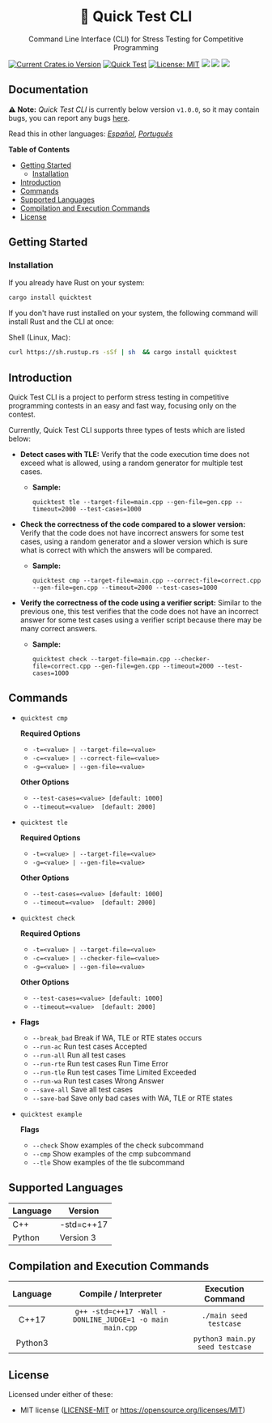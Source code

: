 <h1 align="center">🧰 Quick Test CLI</h1>

<p align="center">Command Line Interface (CLI) for Stress Testing for Competitive Programming</p>

[![Current Crates.io Version](https://img.shields.io/crates/v/quicktest.svg)](https://crates.io/crates/quicktest) [![Quick Test](https://circleci.com/gh/LuisMBaezCo/quicktest.svg?style=shield)](https://app.circleci.com/pipelines/github/LuisMBaezCo/quicktest) [![License: MIT](https://img.shields.io/badge/License-MIT-blue.svg)](https://opensource.org/licenses/MIT) [![](https://img.shields.io/crates/d/quicktest)](https://crates.io/crates/quicktest) [![](https://img.shields.io/badge/platform-Linux%20%7C%20macOS-blue.svg)](https://github.com/LuisMBaezCo/quicktest) [![](https://img.shields.io/badge/rustc-1.51+-yellow.svg)](https://www.rust-lang.org/tools/install) 

## Documentation

**⚠️ Note:** _Quick Test CLI_ is currently below version `v1.0.0`, so it may contain bugs, you can report any bugs [here](https://github.com/LuisMBaezCo/quicktest/issues).

Read this in other languages: [_Español_](docs/README.es-ES.md), [_Português_](docs/README.pt-BR.md) 

**Table of Contents**

- [Getting Started](#getting-started)
  - [Installation](#installation)
- [Introduction](#introduction)
- [Commands](#commands)
- [Supported Languages](#supported-languages)
- [Compilation and Execution Commands](#compilation-and-execution-commands)
- [License](#license)

## Getting Started

### Installation

If you already have Rust on your system:

```sh
cargo install quicktest
```

If you don't have rust installed on your system, the following command will install Rust and the CLI at once:

Shell (Linux, Mac):
```sh
curl https://sh.rustup.rs -sSf | sh  && cargo install quicktest
```

## Introduction

Quick Test CLI is a project to perform stress testing in competitive programming contests in an easy and fast way, focusing only on the contest.

Currently, Quick Test CLI supports three types of tests which are listed below:

* **Detect cases with TLE:** Verify that the code execution time does not exceed what is allowed, using a random generator for multiple test cases.
    * **Sample:**
        ```shell
        quicktest tle --target-file=main.cpp --gen-file=gen.cpp --timeout=2000 --test-cases=1000
        ```

* **Check the correctness of the code compared to a slower version:** Verify that the code does not have incorrect answers for some test cases, using a random generator and a slower version which is sure what is correct with which the answers will be compared.
    * **Sample:**
        ```shell
        quicktest cmp --target-file=main.cpp --correct-file=correct.cpp --gen-file=gen.cpp --timeout=2000 --test-cases=1000
        ```

* **Verify the correctness of the code using a verifier script:** Similar to the previous one, this test verifies that the code does not have an incorrect answer for some test cases using a verifier script because there may be many correct answers.
    * **Sample:**
        ```shell
        quicktest check --target-file=main.cpp --checker-file=correct.cpp --gen-file=gen.cpp --timeout=2000 --test-cases=1000
        ```

## Commands

* `quicktest cmp`
    
    **Required Options**

    * `-t=<value> | --target-file=<value>`
    * `-c=<value> | --correct-file=<value>`
    * `-g=<value> | --gen-file=<value>`

    **Other Options**

    * `--test-cases=<value> [default: 1000]`
    * `--timeout=<value>  [default: 2000]`


* `quicktest tle`
    
    **Required Options**

    * `-t=<value> | --target-file=<value>`
    * `-g=<value> | --gen-file=<value>`

    **Other Options**

    * `--test-cases=<value> [default: 1000]`
    * `--timeout=<value>  [default: 2000]`

* `quicktest check`
    
    **Required Options**

    * `-t=<value> | --target-file=<value>`
    * `-c=<value> | --checker-file=<value>`
    * `-g=<value> | --gen-file=<value>`

    **Other Options**

    * `--test-cases=<value> [default: 1000]`
    * `--timeout=<value>  [default: 2000]`

* **Flags**

    * `--break_bad`  Break if WA, TLE or RTE states occurs
    * `--run-ac`     Run test cases Accepted
    * `--run-all`    Run all test cases
    * `--run-rte`    Run test cases Run Time Error
    * `--run-tle`    Run test cases Time Limited Exceeded
    * `--run-wa`     Run test cases Wrong Answer
    * `--save-all`   Save all test cases
    * `--save-bad`   Save only bad cases with WA, TLE or RTE states

* `quicktest example`
    
    **Flags**

    * `--check`   Show examples of the check subcommand
    * `--cmp`     Show examples of the cmp subcommand
    * `--tle`     Show examples of the tle subcommand

## Supported Languages

| Language           |       Version          |
|--------------------|------------------------|
| C++                | -std=c++17             |
| Python             | Version 3              |

## Compilation and Execution Commands

| Language     | Compile / Interpreter                                      | Execution Command          |
|:------------:|:----------------------------------------------------------:|:--------------------------:|
| C++17        | `g++ -std=c++17 -Wall -DONLINE_JUDGE=1 -o main main.cpp`   | `./main seed testcase`     |
| Python3      |                                                            | `python3 main.py seed testcase`|

## License
Licensed under either of these:
* MIT license ([LICENSE-MIT](https://github.com/LuisMBaezCo/quicktest/blob/main/LICENSE) or https://opensource.org/licenses/MIT)